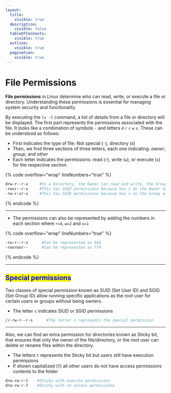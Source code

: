 ```yaml
---
layout:
  title:
    visible: true
  description:
    visible: false
  tableOfContents:
    visible: true
  outline:
    visible: true
  pagination:
    visible: true
---
```


# File Permissions

**File permissions** in _Linux_ determine who can read, write, or execute a file or directory. Understanding these permissions is essential for managing system security and functionality.

By executing the `ls -l` command, a list of details from a file or directory will be displayed. The first part represents the permissions associated with the file. It looks like a combination of symbols `-` and letters `d` `r` `c` `w` `s`. These can be understood as follows:

* First indicates the type of file: Not special (`-`), directory (`d`)
* Then, we find three sections of three letters, each one indicating: _owner_, _group_, and _other_
* Each letter indicates the permissions: read (`r`), write (`w`), or execute (`x`) for the respective section

{% code overflow="wrap" lineNumbers="true" %}
```bash
drw-r--r-x     #Is a Directory, the Owner can read and write, the Group can read and Other can read and execute
-rwsr--r-x     #This has SUID permissions because has s on the Owner section
-rw-r-sr-x     #This has SGID permissions because has s on the Group section
```
{% endcode %}

***

* The permissions can also be represented by adding the numbers in each section where `r=4`,  `w=2` and `x=1`

{% code overflow="wrap" lineNumbers="true" %}
```bash
-rw-r--r-x      #Can be represented as 645
-rwxrwxr--      #Can be represented as 774
```
{% endcode %}

***

## <mark style="color:blue;">**Special permissions**</mark>

Two classes of special permission known as SUID (Set User ID) and SGID (Set Group ID) allow running specific applications as the _root_ user for certain users or groups without being owners.

* The letter `s` indicates SIUD or SGID permissions

```bash
//-rw-r--r-s      #The letter s represents the special permission
```

***

Also, we can find an extra permission for directories known as Sticky bit, that ensures that only the owner of the file/directory, or the root user can delete or rename files within the directory.

* The letters `t` represents the Sticky bit but users still have execution permissions
* If shown capitalized (`T`) all other users do not have access permissions contents to the folder

```bash
drw-rw-r-t    #Sticky with execute permissions
drw-rw-r-T    #Sticky with no access permissions
```
